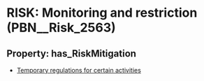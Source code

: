 # RISK: __Monitoring and restriction__ (PBN__Risk_2563)

## Property: has_RiskMitigation

* [Temporary regulations for certain activities](PBN__Mitigation_415)

